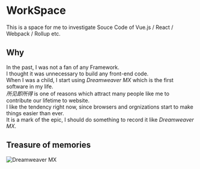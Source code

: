 # WorkSpace
This is a space for me to investigate Souce Code of Vue.js / React / Webpack / Rollup etc.
## Why  
In the past, I was not a fan of any Framework.  
I thought it was unnecessary to build any front-end code.  
When I was a child, I start using *Dreamweaver MX* which is the first software in my life.  
*所见即所得* is one of reasons which attract many people like me to contribute our lifetime to website.  
I like the tendency right now, since browsers and orgnizations start to make things easier than ever.  
It is a mark of the epic, I should do something to record it like *Dreamweaver MX*.   
## Treasure of memories
![Dreamweaver MX](https://s2.loli.net/2023/02/27/IB7WKkcPH6yztoG.jpg)